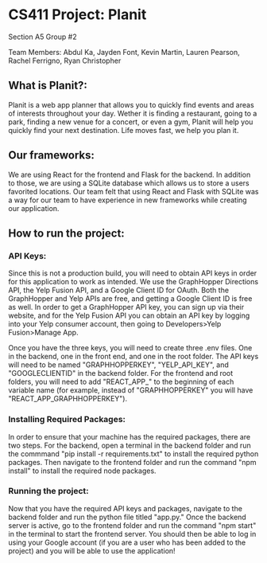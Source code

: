 # CS411 Project: Planit

Section A5 Group #2

Team Members: Abdul Ka, Jayden Font, Kevin Martin, Lauren Pearson, Rachel Ferrigno, Ryan Christopher

## What is Planit?:

Planit is a web app planner that allows you to quickly find events and areas of interests throughout your day. Wether it is finding a restaurant, going to a park, finding a new venue for a concert, or even a gym, Planit will help you quickly find your next destination. Life moves fast, we help you plan it. 

## Our frameworks:

We are using React for the frontend and Flask for the backend. In addition to those, we are using a SQLite database which allows us to store a users favorited locations. Our team felt that using React and Flask with SQLite was a way for our team to have experience in new frameworks while creating our application. 

## How to run the project: 

### API Keys:

Since this is not a production build, you will need to obtain API keys in order for this application to work as intended. We use the GraphHopper Directions API, the Yelp Fusion API, and a Google Client ID for OAuth. Both the GraphHopper and Yelp APIs are free, and getting a Google Client ID is free as well. In order to get a GraphHopper API key, you can sign up via their website, and for the Yelp Fusion API you can obtain an API key by logging into your Yelp consumer account, then going to Developers>Yelp Fusion>Manage App. 

Once you have the three keys, you will need to create three .env files. One in the backend, one in the front end, and one in the root folder. The API keys will need to be named "GRAPHHOPPERKEY", "YELP_API_KEY", and "GOOGLECLIENTID" in the backend folder. For the frontend and root folders, you will need to add "REACT_APP_" to the beginning of each variable name (for example, instead of "GRAPHHOPPERKEY" you will have "REACT_APP_GRAPHHOPPERKEY"). 

### Installing Required Packages:

In order to ensure that your machine has the required packages, there are two steps. For the backend, open a terminal in the backend folder and run the commmand "pip install -r requirements.txt" to install the required python packages. Then navigate to the frontend folder and run the command "npm install" to install the required node packages. 


### Running the project:

Now that you have the required API keys and packages, navigate to the backend folder and run the python file titled "app.py." Once the backend server is active, go to the frontend folder and run the command "npm start" in the terminal to start the frontend server. You should then be able to log in using your Google account (if you are a user who has been added to the project) and you will be able to use the application!
